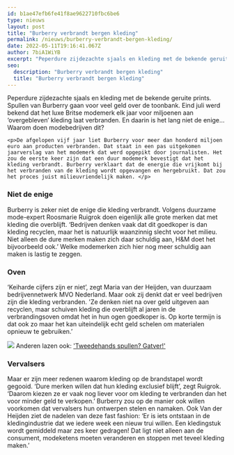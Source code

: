 ```yaml
---
id: b1ae47efb6fe41f8ae9622710fbc6be6
type: nieuws
layout: post
title: "Burberry verbrandt bergen kleding"
permalink: /nieuws/burberry-verbrandt-bergen-kleding/
date: 2022-05-11T19:16:41.067Z
author: 7biA1WiYB
excerpt: "Peperdure zijdezachte sjaals en kleding met de bekende geruite prints. Spullen van Burberry gaan voor veel geld over de toonbank. Eind juli werd bekend dat het luxe Britse modemerk elk jaar voor miljoenen aan ‘overgebleven’ kleding laat verbranden. En daarin is het lang niet de enige... Waarom doen modebedrijven dit?  "
seo:
  description: "Burberry verbrandt bergen kleding"
  title: "Burberry verbrandt bergen kleding"
---
```

Peperdure zijdezachte sjaals en kleding met de bekende geruite prints. Spullen van Burberry gaan voor veel geld over de toonbank. Eind juli werd bekend dat het luxe Britse modemerk elk jaar voor miljoenen aan ‘overgebleven’ kleding laat verbranden. En daarin is het lang niet de enige... Waarom doen modebedrijven dit?  

    <p>De afgelopen vijf jaar liet Burberry voor meer dan honderd miljoen euro aan producten verbranden. Dat staat in een pas uitgekomen jaarverslag van het modemerk dat werd opgepikt door journalisten. Het zou de eerste keer zijn dat een duur modemerk bevestigt dat het kleding verbrandt. Burberry verklaart dat de energie die vrijkomt bij het verbranden van de kleding wordt opgevangen en hergebruikt. Dat zou het proces juist milieuvriendelijk maken. </p>
<h3>Niet de enige</h3>
<p>Burberry is zeker niet de enige die kleding verbrandt. Volgens duurzame mode-expert Roosmarie Ruigrok doen eigenlijk alle grote merken dat met kleding die overblijft. ‘Bedrijven denken vaak dat dit goedkoper is dan kleding recyclen, maar het is natuurlijk waanzinnig slecht voor het milieu. Niet alleen de dure merken maken zich daar schuldig aan, H&amp;M doet het bijvoorbeeld ook.’ Welke modemerken zich hier nog meer schuldig aan maken is lastig te zeggen.</p>
<h3>Oven</h3>
<p>‘Keiharde cijfers zijn er niet’, zegt Maria van der Heijden, van duurzaam bedrijvennetwerk MVO Nederland. Maar ook zij denkt dat er veel bedrijven zijn die kleding verbranden. 'Ze<strong> </strong>denken niet na over geld uitgeven aan recyclen, maar schuiven kleding die overblijft al jaren in de verbrandingsoven omdat het in hun ogen goedkoper is. Op korte termijn is dat ook zo maar het kan uiteindelijk echt geld schelen om materialen opnieuw te gebruiken.’</p>
<div class="kader">
<p><img class="kaderafbeelding" src="/sites/default/files/ff.png"> Anderen lazen ook: <a href="https://7dagen.netlify.app/lifestyle/tweedehands-spullen-gadver">'Tweedehands spullen? Gatver!'</a></p>
</div>
<h3>Vervalsers</h3>
<p>Maar er zijn meer redenen waarom kleding op de brandstapel wordt gegooid. ‘Dure merken willen dat hun kleding exclusief blijft’, zegt Ruigrok. ‘Daarom kiezen ze er vaak nog liever voor om kleding te verbranden dan het voor minder geld te verkopen.’ Burberry zou op de manier ook willen voorkomen dat vervalsers hun ontwerpen stelen en namaken. Ook Van der Heijden ziet de nadelen van deze fast fashion: ‘Er is iets ontstaan in de kledingindustrie dat we iedere week een nieuw trui willen. Een kledingstuk wordt gemiddeld maar zes keer gedragen! Dat ligt niet alleen aan de consument, modeketens moeten veranderen en stoppen met teveel kleding maken.’</p>
  
